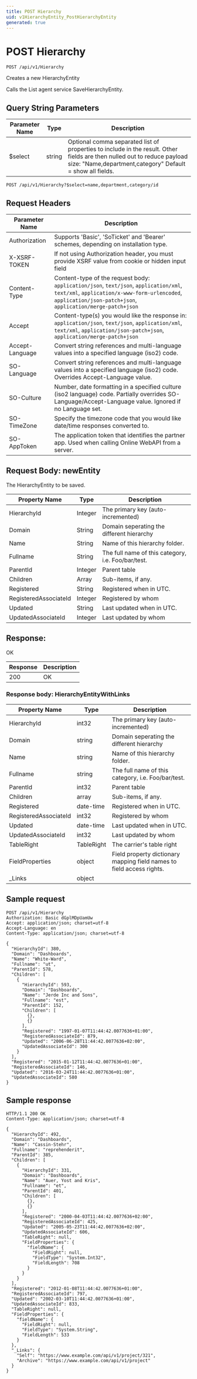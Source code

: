 ```yaml
---
title: POST Hierarchy
uid: v1HierarchyEntity_PostHierarchyEntity
generated: true
---
```


# POST Hierarchy

```http
POST /api/v1/Hierarchy
```

Creates a new HierarchyEntity


Calls the List agent service SaveHierarchyEntity.






## Query String Parameters

| Parameter Name | Type |  Description |
|----------------|------|--------------|
| $select | string |  Optional comma separated list of properties to include in the result. Other fields are then nulled out to reduce payload size: "Name,department,category" Default = show all fields. |

```http
POST /api/v1/Hierarchy?$select=name,department,category/id
```


## Request Headers

| Parameter Name | Description |
|----------------|-------------|
| Authorization  | Supports 'Basic', 'SoTicket' and 'Bearer' schemes, depending on installation type. |
| X-XSRF-TOKEN   | If not using Authorization header, you must provide XSRF value from cookie or hidden input field |
| Content-Type | Content-type of the request body: `application/json`, `text/json`, `application/xml`, `text/xml`, `application/x-www-form-urlencoded`, `application/json-patch+json`, `application/merge-patch+json` |
| Accept         | Content-type(s) you would like the response in: `application/json`, `text/json`, `application/xml`, `text/xml`, `application/json-patch+json`, `application/merge-patch+json` |
| Accept-Language | Convert string references and multi-language values into a specified language (iso2) code. |
| SO-Language | Convert string references and multi-language values into a specified language (iso2) code. Overrides Accept-Language value. |
| SO-Culture | Number, date formatting in a specified culture (iso2 language) code. Partially overrides SO-Language/Accept-Language value. Ignored if no Language set. |
| SO-TimeZone | Specify the timezone code that you would like date/time responses converted to. |
| SO-AppToken | The application token that identifies the partner app. Used when calling Online WebAPI from a server. |

## Request Body: newEntity 

The HierarchyEntity to be saved. 

| Property Name | Type |  Description |
|----------------|------|--------------|
| HierarchyId | Integer | The primary key (auto-incremented) |
| Domain | String | Domain seperating the different hierarchy |
| Name | String | Name of this hierarchy folder. |
| Fullname | String | The full name of this category, i.e. Foo/bar/test. |
| ParentId | Integer | Parent table |
| Children | Array | Sub-items, if any. |
| Registered | String | Registered when  in UTC. |
| RegisteredAssociateId | Integer | Registered by whom |
| Updated | String | Last updated when  in UTC. |
| UpdatedAssociateId | Integer | Last updated by whom |

## Response:

OK

| Response | Description |
|----------------|-------------|
| 200 | OK |

### Response body: HierarchyEntityWithLinks

| Property Name | Type |  Description |
|----------------|------|--------------|
| HierarchyId | int32 | The primary key (auto-incremented) |
| Domain | string | Domain seperating the different hierarchy |
| Name | string | Name of this hierarchy folder. |
| Fullname | string | The full name of this category, i.e. Foo/bar/test. |
| ParentId | int32 | Parent table |
| Children | array | Sub-items, if any. |
| Registered | date-time | Registered when  in UTC. |
| RegisteredAssociateId | int32 | Registered by whom |
| Updated | date-time | Last updated when  in UTC. |
| UpdatedAssociateId | int32 | Last updated by whom |
| TableRight | TableRight | The carrier's table right |
| FieldProperties | object | Field property dictionary mapping field names to field access rights. |
| _Links | object |  |

## Sample request

```http!
POST /api/v1/Hierarchy
Authorization: Basic dGplMDpUamUw
Accept: application/json; charset=utf-8
Accept-Language: en
Content-Type: application/json; charset=utf-8

{
  "HierarchyId": 380,
  "Domain": "Dashboards",
  "Name": "White-Ward",
  "Fullname": "ut",
  "ParentId": 578,
  "Children": [
    {
      "HierarchyId": 593,
      "Domain": "Dashboards",
      "Name": "Jerde Inc and Sons",
      "Fullname": "est",
      "ParentId": 152,
      "Children": [
        {},
        {}
      ],
      "Registered": "1997-01-07T11:44:42.0077636+01:00",
      "RegisteredAssociateId": 879,
      "Updated": "2006-06-28T11:44:42.0077636+02:00",
      "UpdatedAssociateId": 300
    }
  ],
  "Registered": "2015-01-12T11:44:42.0077636+01:00",
  "RegisteredAssociateId": 146,
  "Updated": "2016-03-24T11:44:42.0077636+01:00",
  "UpdatedAssociateId": 580
}
```

## Sample response

```http_
HTTP/1.1 200 OK
Content-Type: application/json; charset=utf-8

{
  "HierarchyId": 492,
  "Domain": "Dashboards",
  "Name": "Cassin-Stehr",
  "Fullname": "reprehenderit",
  "ParentId": 385,
  "Children": [
    {
      "HierarchyId": 331,
      "Domain": "Dashboards",
      "Name": "Auer, Yost and Kris",
      "Fullname": "et",
      "ParentId": 401,
      "Children": [
        {},
        {}
      ],
      "Registered": "2000-04-03T11:44:42.0077636+02:00",
      "RegisteredAssociateId": 425,
      "Updated": "2005-05-23T11:44:42.0077636+02:00",
      "UpdatedAssociateId": 606,
      "TableRight": null,
      "FieldProperties": {
        "fieldName": {
          "FieldRight": null,
          "FieldType": "System.Int32",
          "FieldLength": 708
        }
      }
    }
  ],
  "Registered": "2012-01-08T11:44:42.0077636+01:00",
  "RegisteredAssociateId": 797,
  "Updated": "2002-03-10T11:44:42.0077636+01:00",
  "UpdatedAssociateId": 833,
  "TableRight": null,
  "FieldProperties": {
    "fieldName": {
      "FieldRight": null,
      "FieldType": "System.String",
      "FieldLength": 533
    }
  },
  "_Links": {
    "Self": "https://www.example.com/api/v1/project/321",
    "Archive": "https://www.example.com/api/v1/project"
  }
}
```